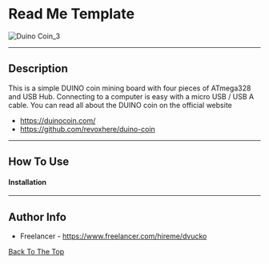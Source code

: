 # Read Me Template

![Duino Coin_3](https://user-images.githubusercontent.com/93370788/160250121-970b711e-1353-4cb0-8dc7-c84d66bfef8e.jpg)

---

## Description

This is a simple DUINO coin mining board with four pieces of ATmega328 and USB Hub. Connecting to a computer is easy with a micro USB / USB A cable.
You can read all about the DUINO coin on the official website
- https://duinocoin.com/
- https://github.com/revoxhere/duino-coin


---

## How To Use

#### Installation





---

## Author Info

- Freelancer - https://www.freelancer.com/hireme/dvucko

[Back To The Top](#read-me-template)

